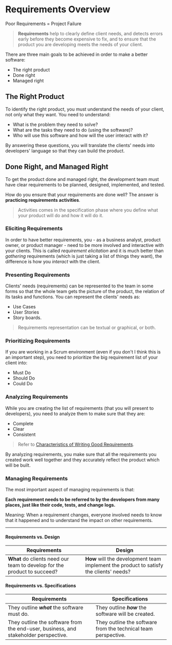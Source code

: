 # Requirements Overview
Poor Requirements = Project Failure

> **Requirements** help to clearly define client needs, and detects errors early before they become expensive to fix, and to ensure that the product you are developing meets the needs of your client.
 
There are three main goals to be achieved in order to make a better software:
- The right product
- Done right
- Managed right

## The Right Product
To identify the right product, you must understand the needs of your client, not only what they want.
You need to understand:
- What is the problem they need to solve?
- What are the tasks they need to do (using the software)?
- Who will use this software and how will the user interact with it?

By answering these questions, you will translate the clients' needs into developers' language so that they can build the product.

## Done Right, and Managed Right
To get the product done and managed right, the development team must have clear requirements to be planned, designed, implemented, and tested.

How do you ensure that your requirements are done well?
The answer is **practicing requirements activities**.

> Activities comes in the specification phase where you define what your product will do and how it will do it.


### Eliciting Requirements
In order to have better requirements, you - as a business analyst, product owner, or product manager - need to be more involved and interactive with your clients. This is called *requirement elicitation* and it is much better than *gathering* requirements (which is just taking a list of things they want), the difference is how you *interact* with the client.

### Presenting Requirements
Clients' needs (requirements) can be represented to the team in some forms so that the whole team gets the picture of the product, the relation of its tasks and functions. You can represent the clients' needs as:
- Use Cases
- User Stories
- Story boards.
> Requirements representation can be textual or graphical, or both.

### Prioritizing Requirements
If you are working in a Scrum environment (even if you don't I think this is an important step), you need to prioritize the big requirement list of your client into:
- Must Do
- Should Do
- Could Do

### Analyzing Requirements
While you are creating the list of requirements (that you will present to developers), you need to analyze them to make sure that they are:
- Complete
- Clear
- Consistent
> Refer to [Characteristics of Writing Good Requirements](https://github.com/SG-Eddin/Technical-Documentation-Best-Practices/blob/main/Requirements/Requirements-Writing.md#characteristics-of-writing-good-requirements).

By analyzing requirements, you make sure that all the requirements you created work well together and they accurately reflect the product which will be built.

### Managing Requirements
The most important aspect of managing requirements is that:

**Each requirement needs to be referred to by the developers from many places, just like their code, tests, and change logs.**

Meaning: When a requirement changes, everyone involved needs to know that it happened and to understand the impact on other requirements.


------------------------------------------------------------------------------------------------------------------------------------------------------------------------

#### Requirements vs. Design
Requirements | Design 
-------------|---------
**What** do clients need our team to develop for the product to succeed? | **How** will the development team implement the product to satisfy the clients' needs?

#### Requirements vs. Specifications

Requirements | Specifications
-------------|----------------
They outline ***what*** the software must do. | They outline ***how*** the software will be created.
They outline the software from the end-user, business, and stakeholder perspective. | They outline the software from the technical team perspective.


